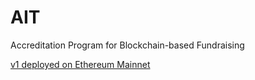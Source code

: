 # AIT
Accreditation Program for Blockchain-based Fundraising

[v1 deployed on Ethereum Mainnet](https://etherscan.io/address/0xa44181716d7910d3cecd02a5cdd5920f0884980b)
